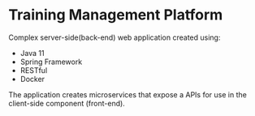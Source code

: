 # Training Management Platform

Complex server-side(back-end) web application created using:

* Java 11
* Spring Framework
* RESTful 
* Docker

The application creates microservices that expose a APIs for use in the client-side component (front-end).